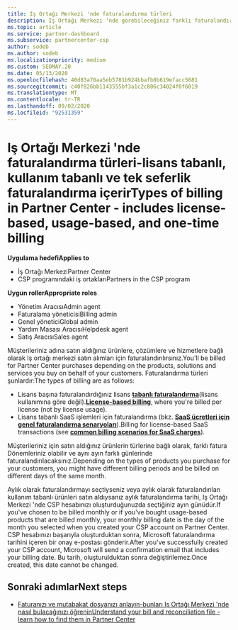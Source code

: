 ```yaml
---
title: Iş Ortağı Merkezi 'nde faturalandırma türleri
description: Iş Ortağı Merkezi 'nde görebileceğiniz farklı faturalandırma türleri, Fatura dönemleri ve fatura tarihleri hakkında bilgi edinin.
ms.topic: article
ms.service: partner-dashboard
ms.subservice: partnercenter-csp
author: sodeb
ms.author: sodeb
ms.localizationpriority: medium
ms.custom: SEOMAY.20
ms.date: 05/13/2020
ms.openlocfilehash: 40d83a70aa5eb5781b924bbafb8b619efacc5681
ms.sourcegitcommit: c40f826bb1143555bf3a1c2c806c34024f0f6019
ms.translationtype: MT
ms.contentlocale: tr-TR
ms.lasthandoff: 09/02/2020
ms.locfileid: "92531359"
---
```

# <a name="types-of-billing-in-partner-center---includes-license-based-usage-based-and-one-time-billing"></a><span data-ttu-id="cf9f5-103">Iş Ortağı Merkezi 'nde faturalandırma türleri-lisans tabanlı, kullanım tabanlı ve tek seferlik faturalandırma içerir</span><span class="sxs-lookup"><span data-stu-id="cf9f5-103">Types of billing in Partner Center - includes license-based, usage-based, and one-time billing</span></span>

<span data-ttu-id="cf9f5-104">**Uygulama hedefi**</span><span class="sxs-lookup"><span data-stu-id="cf9f5-104">**Applies to**</span></span>

- <span data-ttu-id="cf9f5-105">İş Ortağı Merkezi</span><span class="sxs-lookup"><span data-stu-id="cf9f5-105">Partner Center</span></span>
- <span data-ttu-id="cf9f5-106">CSP programındaki iş ortakları</span><span class="sxs-lookup"><span data-stu-id="cf9f5-106">Partners in the CSP program</span></span>

<span data-ttu-id="cf9f5-107">**Uygun roller**</span><span class="sxs-lookup"><span data-stu-id="cf9f5-107">**Appropriate roles**</span></span>

- <span data-ttu-id="cf9f5-108">Yönetim Aracısı</span><span class="sxs-lookup"><span data-stu-id="cf9f5-108">Admin agent</span></span>
- <span data-ttu-id="cf9f5-109">Faturalama yöneticisi</span><span class="sxs-lookup"><span data-stu-id="cf9f5-109">Billing admin</span></span>
- <span data-ttu-id="cf9f5-110">Genel yönetici</span><span class="sxs-lookup"><span data-stu-id="cf9f5-110">Global admin</span></span>
- <span data-ttu-id="cf9f5-111">Yardım Masası Aracısı</span><span class="sxs-lookup"><span data-stu-id="cf9f5-111">Helpdesk agent</span></span>
- <span data-ttu-id="cf9f5-112">Satış Aracısı</span><span class="sxs-lookup"><span data-stu-id="cf9f5-112">Sales agent</span></span>

<span data-ttu-id="cf9f5-113">Müşterileriniz adına satın aldığınız ürünlere, çözümlere ve hizmetlere bağlı olarak Iş ortağı merkezi satın alımları için faturalandırılırsınız.</span><span class="sxs-lookup"><span data-stu-id="cf9f5-113">You'll be billed for Partner Center purchases depending on the products, solutions and services you buy on behalf of your customers.</span></span> <span data-ttu-id="cf9f5-114">Faturalandırma türleri şunlardır:</span><span class="sxs-lookup"><span data-stu-id="cf9f5-114">The types of billing are as follows:</span></span>

- <span data-ttu-id="cf9f5-115">Lisans başına faturalandırdığınız lisans [**tabanlı faturalandırma**](license-based-billing.md)(lisans kullanımına göre değil).</span><span class="sxs-lookup"><span data-stu-id="cf9f5-115">[**License-based billing**](license-based-billing.md), where you're billed per license (not by license usage).</span></span>
- <span data-ttu-id="cf9f5-116">Lisans tabanlı SaaS işlemleri için faturalandırma (bkz. [**SaaS ücretleri için genel faturalandırma senaryoları**](common-billing-scenarios-saas.md)).</span><span class="sxs-lookup"><span data-stu-id="cf9f5-116">Billing for license-based SaaS transactions (see [**common billing scenarios for SaaS charges**](common-billing-scenarios-saas.md)).</span></span>

<span data-ttu-id="cf9f5-117">Müşterileriniz için satın aldığınız ürünlerin türlerine bağlı olarak, farklı fatura Dönemleriniz olabilir ve aynı ayın farklı günlerinde faturalandırılacaksınız.</span><span class="sxs-lookup"><span data-stu-id="cf9f5-117">Depending on the types of products you purchase for your customers, you might have different billing periods and be billed on different days of the same month.</span></span>

<span data-ttu-id="cf9f5-118">Aylık olarak faturalandırmayı seçtiyseniz veya aylık olarak faturalandırılan kullanım tabanlı ürünleri satın aldıysanız aylık faturalandırma tarihi, Iş Ortağı Merkezi 'nde CSP hesabınızı oluşturduğunuzda seçtiğiniz ayın günüdür.</span><span class="sxs-lookup"><span data-stu-id="cf9f5-118">If you've chosen to be billed monthly or if you've bought usage-based products that are billed monthly, your monthly billing date is the day of the month you selected when you created your CSP account on Partner Center.</span></span> <span data-ttu-id="cf9f5-119">CSP hesabınızı başarıyla oluşturduktan sonra, Microsoft faturalandırma tarihini içeren bir onay e-postası gönderir.</span><span class="sxs-lookup"><span data-stu-id="cf9f5-119">After you've successfully created your CSP account, Microsoft will send a confirmation email that includes your billing date.</span></span> <span data-ttu-id="cf9f5-120">Bu tarih, oluşturulduktan sonra değiştirilemez.</span><span class="sxs-lookup"><span data-stu-id="cf9f5-120">Once created, this date cannot be changed.</span></span>

## <a name="next-steps"></a><span data-ttu-id="cf9f5-121">Sonraki adımlar</span><span class="sxs-lookup"><span data-stu-id="cf9f5-121">Next steps</span></span>

- [<span data-ttu-id="cf9f5-122">Faturanızı ve mutabakat dosyanızı anlayın-bunları Iş Ortağı Merkezi 'nde nasıl bulacağınızı öğrenin</span><span class="sxs-lookup"><span data-stu-id="cf9f5-122">Understand your bill and reconciliation file - learn how to find them in Partner Center</span></span>](read-your-bill.md)